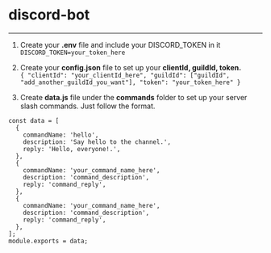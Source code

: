 # discord-bot

---

1. Create your **.env** file and include your DISCORD_TOKEN in it <br>
`DISCORD_TOKEN=your_token_here` 

2. Create your **config.json** file to set up your **clientId, guildId, token.** <br>
`{
  "clientId": "your_clientId_here",
  "guildId": ["guildId", "add_another_guildId_you_want"],
  "token": "your_token_here"
}`

3. Create **data.js** file under the **commands** folder to set up your server slash commands. Just follow the format. <br>
```
const data = [
  {
    commandName: 'hello',
    description: 'Say hello to the channel.',
    reply: 'Hello, everyone!.',
  },
  {
    commandName: 'your_command_name_here',
    description: 'command_description',
    reply: 'command_reply',
  },
  {
    commandName: 'your_command_name_here',
    description: 'command_description',
    reply: 'command_reply',
  },
];
module.exports = data;

```
